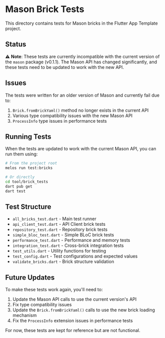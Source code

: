 # Mason Brick Tests

This directory contains tests for Mason bricks in the Flutter App Template project.

## Status

⚠️ **Note**: These tests are currently incompatible with the current version of the `mason` package (v0.1.1). The Mason API has changed significantly, and these tests need to be updated to work with the new API.

## Issues

The tests were written for an older version of Mason and currently fail due to:

1. `Brick.fromBrickYaml()` method no longer exists in the current API
2. Various type compatibility issues with the new Mason API
3. `ProcessInfo` type issues in performance tests

## Running Tests

When the tests are updated to work with the current Mason API, you can run them using:

```bash
# From the project root
melos run test:bricks

# Or directly
cd tool/brick_tests
dart pub get
dart test
```

## Test Structure

- `all_bricks_test.dart` - Main test runner
- `api_client_test.dart` - API Client brick tests  
- `repository_test.dart` - Repository brick tests
- `simple_bloc_test.dart` - Simple BLoC brick tests
- `performance_test.dart` - Performance and memory tests
- `integration_test.dart` - Cross-brick integration tests
- `test_utils.dart` - Utility functions for testing
- `test_config.dart` - Test configurations and expected values
- `validate_bricks.dart` - Brick structure validation

## Future Updates

To make these tests work again, you'll need to:

1. Update the Mason API calls to use the current version's API
2. Fix type compatibility issues
3. Update the `Brick.fromBrickYaml()` calls to use the new brick loading mechanism
4. Fix the `ProcessInfo` extension issues in performance tests

For now, these tests are kept for reference but are not functional.